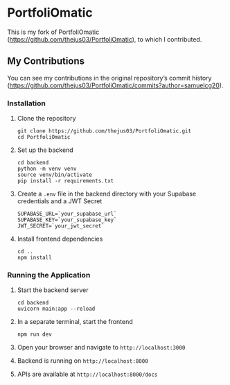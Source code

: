 # PortfoliOmatic

This is my fork of PortfoliOmatic (https://github.com/thejus03/PortfoliOmatic), to which I contributed.

## My Contributions

You can see my contributions in the original repository’s commit history (https://github.com/thejus03/PortfoliOmatic/commits?author=samuelcg20).

### Installation

1. Clone the repository
   ```
   git clone https://github.com/thejus03/PortfoliOmatic.git
   cd PortfoliOmatic
   ```

2. Set up the backend
   ```
   cd backend
   python -m venv venv
   source venv/bin/activate
   pip install -r requirements.txt
   ```

3. Create a `.env` file in the backend directory with your Supabase credentials and a JWT Secret
   ```
   SUPABASE_URL=`your_supabase_url`
   SUPABASE_KEY=`your_supabase_key`
   JWT_SECRET=`your_jwt_secret`
   ```

4. Install frontend dependencies
   ```
   cd ..
   npm install
   ```

### Running the Application

1. Start the backend server
   ```
   cd backend
   uvicorn main:app --reload
   ```

2. In a separate terminal, start the frontend
   ```
   npm run dev
   ```

3. Open your browser and navigate to `http://localhost:3000`
4. Backend is running on `http://localhost:8000`
5. APIs are available at `http://localhost:8000/docs`